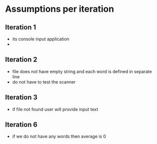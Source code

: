 # Assumptions per iteration

## Iteration 1

- its console input application
-

## Iteration 2

- file does not have empty string and each word is defined in separate line
- do not have to test the scanner

## Iteration 3

- if file not found user will provide input text

## Iteration 6

- if we do not have any words then average is 0